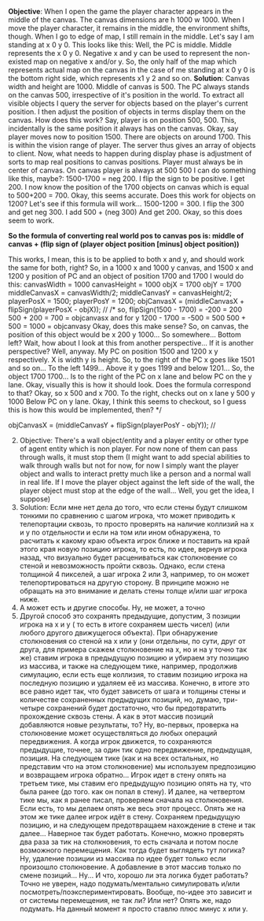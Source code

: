 **Objective**: When I open the game the player character appears in the middle of the canvas. The canvas dimensions are h 1000 w 1000. When I move the player character, it remains in the middle, the environment shifts, though. When I go to edge of map, I still remain in the middle. Let's say I am standing at x 0 y 0. This looks like this: Well,  the PC is middle. Middle represents the x 0 y 0. Negative x and y can be used to represent the non-existed map on negative x and/or y. So, the only half of the map which represents actual map on the canvas in the case of me standing at x 0 y 0 is the bottom right side, which represents x1 y 2 and so on.
**Solution**: Canvas width and height are 1000. Middle of canvas is 500. The PC always stands on the canvas 500, irrespective of it's position in the world. To extract all visible objects I query the server for objects based on the player's current position. I then adjust the position of objects in terms display them on the canvas. How does this work? Say, player is on position 500, 500. This, incidentally is the same position it always has on the canvas. Okay, say player moves now to position 1500. There are objects on around 1700. This is within the vision range of player. The server thus gives an array of objects to client. Now, what needs to happen during display phase is adjustment of sorts to map real positions to canvas positions. Player must always be in center of canvas. On canvas player is always at 500 500 I can do something like this, maybe?: 1500-1700 = neg 200. I flip the sign to be positive. I get 200. I now know the position of the 1700 objects on canvas which is equal to 500+200 = 700. Okay, this seems accurate. Does this work for objects on 1200?  Let's see if this formula will work...
1500-1200 = 300. I flip the 300 and get neg 300. I add 500 + (neg 300) And get 200. Okay, so this does seem to work. 

**So the formula of converting real world pos to canvas pos is: middle of canvas + (flip sign of (player object position \[minus\] object position))**

This works, I mean, this is to be applied to both x and y, and should work the same for both, right?
So, in a 1000 x and 1000 y canvas, and 1500 x and 1200 y position of PC and an object of position 1700 and 1700 I would do this:
canvasWidth = 1000
canvasHeight = 1000
objX = 1700
objY = 1700
middleCanvasX = canvasWidth/2;
middleCanvasY = canvasHeight/2;
playerPosX = 1500;
playerPosY = 1200;
objCanvasX = (middleCanvasX + flipSign(playerPosX - objX)); // 
/\*
so, flipSign(1500 - 1700) = -200 = 200
500 + 200 = 700 = objcanvasx
 and for y
 1200 - 1700 = -500 = 500
 500 + 500 = 1000 = objcanvasy
 Okay, does this make sense? So, on canvas, the position of this object would be x 200 y 1000... So somewhere... Bottom left?
 Wait, how about I look at this from another perspective... If it is another perspective? Well, anyway. 
 My PC on position 1500 and 1200 x y respectively. X is width y is height. So, to the right of the PC x goes like 1501 and so on... To the left 1499... Above it y goes 1199 and below 1201... So, the object 1700 1700... Is to the right of the PC on x lane and below PC on the y lane.
 Okay, visually this is how it should look. Does the formula correspond to that?
 Okay, so x 500 and x 700. To the right, checks out on x lane
		y 500 y 1000 Below PC on y lane.
Okay, I think this seems to checkout, so I guess this is how this would be implemented, then?
\*/

objCanvasX = (middleCanvasY + flipSign(playerPosY - objY)); //


2. Objective: There's a wall object/entity and a player entity or other type of agent entity which is non player. For now none of them can pass through walls, it must stop them (I might want to add  special abilities to walk through walls but not for now, for now I simply want the player object and walls to interact pretty much like a person and a normal wall in real life. If I move the player object against the left side of the wall, the player object must stop at the edge of the wall... Well, you get the idea, I suppose)
3. Solution: Если мне нет дела до того, что если стены будут слишком тонкими по сравнению с шагом игрока, что может приводить к телепортации сквозь, то просто проверять на наличие коллизий на х и у по отдельности и если на том или ином обнаружена, то расчитать к какому краю объекта игрок ближе и поставить на край этого края новую позицию игрока, то есть, по идее, вернув игрока назад, что визуально будет расцениваться как столкновение со стеной и невозможность пройти сквозь. Однако, если стена толщиной 4 пикселей, а шаг игрока 2 или 3, например, то он может телепортироваться на другую сторону. В принципе можно не обращать на это внимание и делать стены толще и/или шаг игрока ниже. 
4. А может есть и другие способы. Ну, не может, а точно
5.  Другой способ это сохранять предыдущие, допустим, 3 позиции игрока на х и у ( то есть в итоге сохраняем шесть чисел) (или любого другого движущегося объекта). При обнаружение столкновения со стеной на х или у (они отдельны, по сути, друг от друга, для примера скажем столкновение на х, но и на у точно так же) ставим игрока в предыдущую позицию и убираем эту позицию из массива, и также на следующем тике, например, продолжив симулацию, если есть еще коллизия, то ставим позицию игрока на последную позицию и удаляем её из массива. Конечно, в итоге это все равно идет так, что будет зависеть от шага и толщины стены и количестве сохраненных предыдущих позиций, но, думаю, три-четыре сохранений будет достаточно, что бы предотвратить прохождение сквозь стены. А как в этот массив позиций добавляются новые результаты, то? Ну, во-первых, проверка на столкновение  может осуществляться до любых операций передвижения. А когда игрок движется, то сохраняются предыдущие, точнее, за один тик одно передвижение, предыдущая, позиция. На следующем тике (как и на всех остальных, но представим что на этом столкновение) мы используем предпозицию и возвращаем игрока обратно... Игрок идет в стену опять на третьем тике, мы ставим его предыдущую позицию опять на ту, что была ранее (до того. как он попал в стену). И далее, на четвертом тике мы, как я ранее писал, проверяем сначала на столкновения. Если есть, то мы делаем опять же весь этот процесс. Опять же на этом же тике далее игрок идёт в стену. Сохраняем предыдущую позицию, и на следующем предотвращаем нахождение в стене и так далее... Наверное так будет работать. Конечно, можно проверять два раза за тик на столкновения, то есть сначала и потом после возможного перемещения. Как тогда будет выглядеть тут логика? Ну, удаление позиции из массива по идее будет только если произошло столкновение. А добавление в этот массив только по смене позиций... Ну... И что, хорошо ли эта логика будет работать? Точно не уверен,  надо подумать/ментально симулировать и/или посмотреть/поэкспериментировать. Вообще, по-идее это зависит и от системы перемещения, не так ли? Или нет? Опять же, надо подумать. На данный момент я просто ставлю плюс минус х или у. 